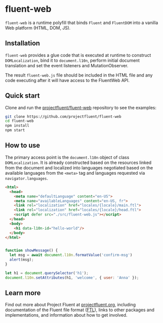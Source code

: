 # fluent-web

`fluent-web` is a runtime polyfill that binds `Fluent` and `FluentDOM` into
a vanilla Web platform (HTML, DOM, JS).

## Installation

`fluent-web` provides a glue code that is executed at runtime to construct
`DOMLocalization`, bind it to `document.l10n`, perform initial document
translation and set the event listeners and MutationObserver.

The result `fluent-web.js` file should be included in the HTML file
and any code executing after it will have access to the FluentWeb API.


## Quick start

Clone and run the
[projectfluent/fluent-web](https://github.com/projectfluent/fluent-web)
repository to see the examples:

```sh
git clone https://github.com/projectfluent/fluent-web
cd fluent-web
npm install
npm start
```


## How to use

The primary access point is the `document.l10n` object of class
`DOMLocalization`. It is already constructed based on the resources
linked from the document and localized into languages negotiated based
on the available languages from the `<meta>` tag and languages
requested via `navigator.languages`.

```html
<html>
  <head>
    <meta name="defaultLanguage" content="en-US">
    <meta name="availableLanguages" content="en-US, fr">
    <link rel="localization" href="locales/{locale}/main.ftl">
    <link rel="localization" href="locales/{locale}/head.ftl">
    <script defer src="./src/fluent-web.js"></script>
  </head>
  <body>
    <h1 data-l10n-id="hello-world"/>
  </body>
</html>
```

```javascript

function showMessage() {
  let msg = await document.l10n.formatValue('confirm-msg')
  alert(msg);
}

let h1 = document.querySelector('h1');
document.l10n.setAttributes(h1, 'welcome', { user: 'Anna' });
```

## Learn more

Find out more about Project Fluent at [projectfluent.org][], including
documentation of the Fluent file format ([FTL][]), links to other packages and
implementations, and information about how to get involved.




[projectfluent.org]: http://projectfluent.org
[FTL]: http://projectfluent.org/fluent/guide/
